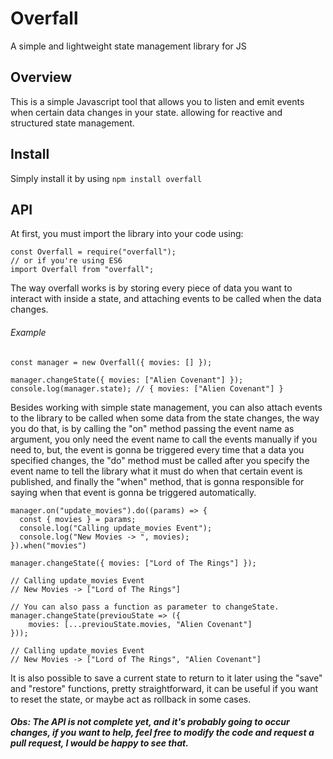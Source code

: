 # Overfall

A simple and lightweight state management library for JS

## Overview

This is a simple Javascript tool that allows you to listen and emit events when certain data changes in your state. allowing for reactive and structured state management.

## Install
Simply install it by using `npm install overfall`

## API

At first, you must import the library into your code using:
```
const Overfall = require("overfall");
// or if you're using ES6
import Overfall from "overfall";
```
The way overfall works is by storing every piece of data you want to interact with inside a state, and attaching events to be called when the data changes.

###### Example
```
const manager = new Overfall({ movies: [] });

manager.changeState({ movies: ["Alien Covenant"] });
console.log(manager.state); // { movies: ["Alien Covenant"] }
```
Besides working with simple state management, you can also attach events to the library to be called when some data from the state changes, the way you do that, is by calling the "on" method passing the event name as argument, you only need the event name to call the events manually if you need to, but, the event is gonna be triggered every time that a data you specified changes, the "do" method must be called after you specify the event name to tell the library what it must do when that certain event is published, and finally the "when" method, that is gonna responsible for saying when that event is gonna be triggered automatically.
```
manager.on("update_movies").do((params) => {
  const { movies } = params;
  console.log("Calling update_movies Event");
  console.log("New Movies -> ", movies);
}).when("movies")

manager.changeState({ movies: ["Lord of The Rings"] });

// Calling update_movies Event
// New Movies -> ["Lord of The Rings"]

// You can also pass a function as parameter to changeState.
manager.changeState(previouState => ({
    movies: [...previouState.movies, "Alien Covenant"]
}));

// Calling update_movies Event
// New Movies -> ["Lord of The Rings", "Alien Covenant"]
```
It is also possible to save a current state to return to it later using the "save" and "restore" functions, pretty straightforward, it can be useful if you want to reset the state, or maybe act as rollback in some cases.

##### Obs: The API is not complete yet, and it's probably going to occur changes, if you want to help, feel free to modify the code and request a pull request, I would be happy to see that.

